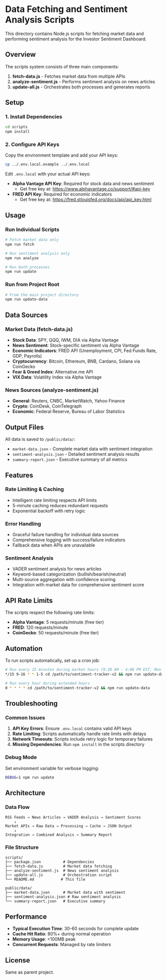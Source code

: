 # Data Fetching and Sentiment Analysis Scripts

This directory contains Node.js scripts for fetching market data and performing sentiment analysis for the Investor Sentiment Dashboard.

## Overview

The scripts system consists of three main components:

1. **fetch-data.js** - Fetches market data from multiple APIs
2. **analyze-sentiment.js** - Performs sentiment analysis on news articles
3. **update-all.js** - Orchestrates both processes and generates reports

## Setup

### 1. Install Dependencies

```bash
cd scripts
npm install
```

### 2. Configure API Keys

Copy the environment template and add your API keys:

```bash
cp ../.env.local.example ../.env.local
```

Edit `.env.local` with your actual API keys:
- **Alpha Vantage API Key**: Required for stock data and news sentiment
  - Get free key at: https://www.alphavantage.co/support/#api-key
- **FRED API Key**: Required for economic indicators
  - Get free key at: https://fred.stlouisfed.org/docs/api/api_key.html

## Usage

### Run Individual Scripts

```bash
# Fetch market data only
npm run fetch

# Run sentiment analysis only
npm run analyze

# Run both processes
npm run update
```

### Run from Project Root

```bash
# From the main project directory
npm run update-data
```

## Data Sources

### Market Data (fetch-data.js)
- **Stock Data**: SPY, QQQ, IWM, DIA via Alpha Vantage
- **News Sentiment**: Stock-specific sentiment via Alpha Vantage
- **Economic Indicators**: FRED API (Unemployment, CPI, Fed Funds Rate, GDP, Payrolls)
- **Cryptocurrency**: Bitcoin, Ethereum, BNB, Cardano, Solana via CoinGecko
- **Fear & Greed Index**: Alternative.me API
- **VIX Data**: Volatility Index via Alpha Vantage

### News Sources (analyze-sentiment.js)
- **General**: Reuters, CNBC, MarketWatch, Yahoo Finance
- **Crypto**: CoinDesk, CoinTelegraph  
- **Economic**: Federal Reserve, Bureau of Labor Statistics

## Output Files

All data is saved to `/public/data/`:

- `market-data.json` - Complete market data with sentiment integration
- `sentiment-analysis.json` - Detailed sentiment analysis results
- `summary-report.json` - Executive summary of all metrics

## Features

### Rate Limiting & Caching
- Intelligent rate limiting respects API limits
- 5-minute caching reduces redundant requests
- Exponential backoff with retry logic

### Error Handling
- Graceful failure handling for individual data sources
- Comprehensive logging with success/failure indicators
- Fallback data when APIs are unavailable

### Sentiment Analysis
- VADER sentiment analysis for news articles
- Keyword-based categorization (bullish/bearish/neutral)
- Multi-source aggregation with confidence scoring
- Integration with market data for comprehensive sentiment score

## API Rate Limits

The scripts respect the following rate limits:
- **Alpha Vantage**: 5 requests/minute (free tier)
- **FRED**: 120 requests/minute
- **CoinGecko**: 50 requests/minute (free tier)

## Automation

To run scripts automatically, set up a cron job:

```bash
# Run every 15 minutes during market hours (9:30 AM - 4:00 PM EST, Mon-Fri)
*/15 9-16 * * 1-5 cd /path/to/sentiment-tracker-v2 && npm run update-data

# Run every hour during extended hours
0 * * * * cd /path/to/sentiment-tracker-v2 && npm run update-data
```

## Troubleshooting

### Common Issues

1. **API Key Errors**: Ensure `.env.local` contains valid API keys
2. **Rate Limiting**: Scripts automatically handle rate limits with delays
3. **Network Timeouts**: Scripts include retry logic for temporary failures
4. **Missing Dependencies**: Run `npm install` in the scripts directory

### Debug Mode

Set environment variable for verbose logging:
```bash
DEBUG=1 npm run update
```

## Architecture

### Data Flow
```
RSS Feeds → News Articles → VADER Analysis → Sentiment Scores
    ↓
Market APIs → Raw Data → Processing → Cache → JSON Output
    ↓
Integration → Combined Analysis → Summary Report
```

### File Structure
```
scripts/
├── package.json          # Dependencies
├── fetch-data.js         # Market data fetching
├── analyze-sentiment.js  # News sentiment analysis  
├── update-all.js         # Orchestration script
└── README.md            # This file

public/data/
├── market-data.json      # Market data with sentiment
├── sentiment-analysis.json # Raw sentiment analysis
└── summary-report.json   # Executive summary
```

## Performance

- **Typical Execution Time**: 30-60 seconds for complete update
- **Cache Hit Ratio**: 80%+ during normal operation
- **Memory Usage**: <100MB peak
- **Concurrent Requests**: Managed by rate limiters

## License

Same as parent project.